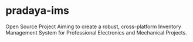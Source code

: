 # pradaya-ims
Open Source Project Aiming to create a robust, cross-platform Inventory Management System for Professional Electronics and Mechanical Projects.
